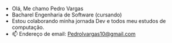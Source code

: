 - Olá, Me chamo Pedro Vargas
- Bacharel Engenharia de Software (cursando)
- Estou colaborando minha jornada Dev e todos meu estudos de computação.
- 📫 Endereço de email: Pedrolvargas10@gmail.com
  



<!---
PEDROlVARGAS/PEDROlVARGAS is a ✨ special ✨ repository because its `README.md` (this file) appears on your GitHub profile.
You can click the Preview link to take a look at your changes.
--->

